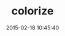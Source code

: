 ---
layout: post
title:  "colorize"
repo:   "fazibear/colorize"
date:   2015-02-18 10:45:40
gemurl: http://github.com/fazibear/colorize
---